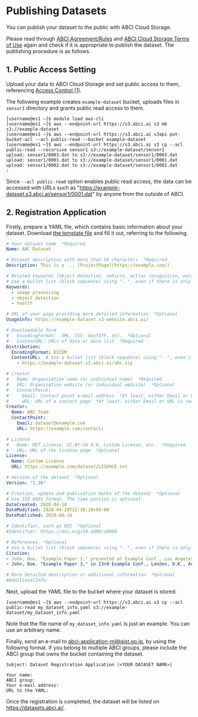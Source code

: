 
# Publishing Datasets

You can publish your dataset to the public with ABCI Cloud Storage.

Please read through [ABCI Agreement/Rules](https://abci.ai/en/how_to_use/) and [ABCI Cloud Storage Terms of Use](https://abci.ai/en/how_to_use/data/Cloudstorage-agreement-en.pdf) again and check if it is appropriate to publish the dataset.  The publishing procedure is as follows.


## 1. Public Access Setting

Upload your data to ABCI Cloud Storage and set public access to them, referencing [Access Control (1)](acl.md).

The following example creates `example-dataset` bucket, uploads files in `sensor1` directory and grants public read access to them.

```
[username@es1 ~]$ module load aws-cli
[username@es1 ~]$ aws --endpoint-url https://s3.abci.ai s3 mb s3://example-dataset
[username@es1 ~]$ aws --endpoint-url https://s3.abci.ai s3api put-bucket-acl --acl public-read --bucket example-dataset
[username@es1 ~]$ aws --endpoint-url https://s3.abci.ai s3 cp --acl public-read --recursive sensor1 s3://example-dataset/sensor1
upload: sensor1/0003.dat to s3://example-dataset/sensor1/0003.dat
upload: sensor1/0001.dat to s3://example-dataset/sensor1/0001.dat
upload: sensor1/0002.dat to s3://example-dataset/sensor1/0002.dat
:
```

Since `--acl public-read` option enables public read access, the data can be accessed with URLs such as "https://example-dataset.s3.abci.ai/sensor1/0001.dat" by anyone from the outside of ABCI.


## 2. Registration Application

Firstly, prepare a YAML file, which contains basic information about your dataset. Download [the template file](https://datasets.abci.ai/dataset_info_template.yaml) and fill it out, referring to the following.

```yaml
# Your dataset name  *Required
Name: ABC Dataset

# Dataset description with more than 50 characters  *Required
Description: This is a ... [ProjectPage](https://example.com/).

# Related keywords (object detection, vehicle, action recognition, earth observation, etc.)  *Required
# Use a bullet list (block sequence) using "- ", even if there is only one item.
Keywords:
  - image processing
  - object detection
  - health

# URL of your page providing more detailed information  *Optional
UsageInfo: https://example-dataset.s3-website.abci.ai/

# Downloadable form
#   EncodingFormat:  XML, CSV, GeoTIFF, etc.  *Optional
#   ContentURL: URLs of data or data list  *Required
Distribution:
  EncodingFormat: DICOM
  ContentURL:  # Use a bullet list (block sequence) using "- ", even if there is only one item.
    - https://example-dataset.s3.abci.ai/abc.zip

# Creator
#   Name: Organization name (or individual name)  *Required
#   URL: Organization website (or individual website)  *Optional
#   ContactPoint:
#     Email: Contact point e-mail address  *At least, either Email or URL is required.
#     URL: URL of a contact page  *At least, either Email or URL is required.
Creator:
  Name: ABC Team
  ContactPoint:
    Email: dataset@example.com
    URL: https://example.com/contact/

# License
#   Name: MIT License, CC-BY-SA 4.0, Custom License, etc.  *Required
#   URL: URL of the license page  *Optional
License:
  Name: Custom License
  URL: https://example.com/dataset/LISENCE.txt

# Version of the dataset  *Optional
Version: "1.1b"

# Creation, update and publication dates of the dataset  *Optional
# Use ISO 8601 format. The time portion is optional.
DateCreated: 2020-04-18
DateModified: 2020-04-20T22:30:10+09:00
DatePublished: 2020-04-19

# Identifier, such as DOI  *Optional
#Identifier: https://doi.org/10.1000/a0000

# References  *Optional
# Use a bullet list (block sequence) using "- ", even if there is only one item.
Citation:
- John, Doe. "Example Paper 1," presented at Example Conf., Los Angeles, CA, USA, Oct. 8-10, 2020.
- John, Doe. "Example Paper 3," in 23rd Example Conf., London, U.K., Aug. 2015. [Online]. Available: https://example.com/papers/23-5.pdf

# More detailed description or additional information  *Optional
#AdditionalInfo:
```

Next, upload the YAML file to the bucket where your dataset is stored:

```
[username@es1 ~]$ aws --endpoint-url https://s3.abci.ai s3 cp --acl public-read my_dataset_info.yaml s3://example-dataset/my_dataset_info.yaml
```
Note that the file name of `my_dataset_info.yaml` is just an example.  You can use an arbitrary name.

Finally, send an e-mail to <abci-application-ml@aist.go.jp>, by using the following format.
If you belong to multiple ABCI groups, please include the ABCI group that owns the bucket containing the dataset.

```text
Subject: Dataset Registration Application (<YOUR DATASET NAME>)

Your name:
ABCI group:
Your e-mail address:
URL to the YAML:
```

Once the registration is completed, the dataset will be listed on <https://datasets.abci.ai/>.

